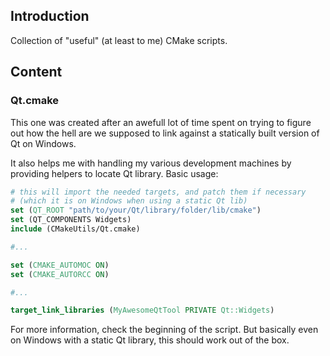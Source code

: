 Introduction
------------

Collection of "useful" (at least to me) CMake scripts.

Content
-------

### Qt.cmake

This one was created after an awefull lot of time spent on trying to figure out how the
hell are we supposed to link against a statically built version of Qt on Windows.

It also helps me with handling my various development machines by providing helpers to locate
Qt library. Basic usage:

```cmake
# this will import the needed targets, and patch them if necessary
# (which it is on Windows when using a static Qt lib)
set (QT_ROOT "path/to/your/Qt/library/folder/lib/cmake")
set (QT_COMPONENTS Widgets)
include (CMakeUtils/Qt.cmake)

#...

set (CMAKE_AUTOMOC ON)
set (CMAKE_AUTORCC ON)

#...

target_link_libraries (MyAwesomeQtTool PRIVATE Qt::Widgets)
```

For more information, check the beginning of the script. But basically even on Windows with a
static Qt library, this should work out of the box.
